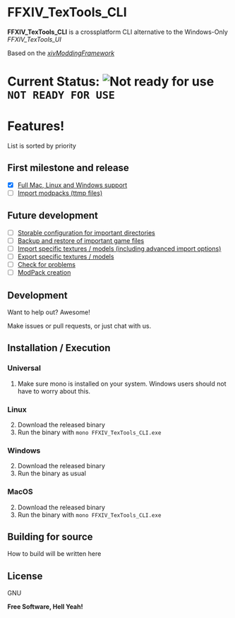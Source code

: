 # FFXIV_TexTools_CLI


**FFXIV_TexTools_CLI** is a crossplatform CLI alternative to the Windows-Only *FFXIV_TexTools_UI*

Based on the *[xivModdingFramework](https://github.com/liinko/xivModdingFramework)*

# Current Status: ![Not ready for use](https://placehold.it/15/f03c15/000000?text=+) `NOT READY FOR USE`

# Features!
List is sorted by priority
## First milestone and release
- [x] [Full Mac, Linux and Windows support](https://github.com/fosspill/FFXIV_TexTools_CLI/issues/1)
- [ ] [Import modpacks (ttmp files)](https://github.com/fosspill/FFXIV_TexTools_CLI/issues/2)
 
## Future development
- [ ] [Storable configuration for important directories](https://github.com/fosspill/FFXIV_TexTools_CLI/issues/3)
- [ ] [Backup and restore of important game files](https://github.com/fosspill/FFXIV_TexTools_CLI/issues/4)
- [ ] [Import specific textures / models (including advanced import options)](https://github.com/fosspill/FFXIV_TexTools_CLI/issues/5)
- [ ] [Export specific textures / models](https://github.com/fosspill/FFXIV_TexTools_CLI/issues/6)
- [ ] [Check for problems](https://github.com/fosspill/FFXIV_TexTools_CLI/issues/7)
- [ ] [ModPack creation](https://github.com/fosspill/FFXIV_TexTools_CLI/issues/8)

## Development

Want to help out? Awesome!

Make issues or pull requests, or just chat with us.

## Installation / Execution

### Universal

1) Make sure mono is installed on your system. Windows users should not have to worry about this.

### Linux

2) Download the released binary
3) Run the binary with ```mono FFXIV_TexTools_CLI.exe```

### Windows

2) Download the released binary
3) Run the binary as usual

### MacOS

2) Download the released binary
3) Run the binary with ```mono FFXIV_TexTools_CLI.exe```


## Building for source
How to build will be written here


License
----

GNU


**Free Software, Hell Yeah!**
